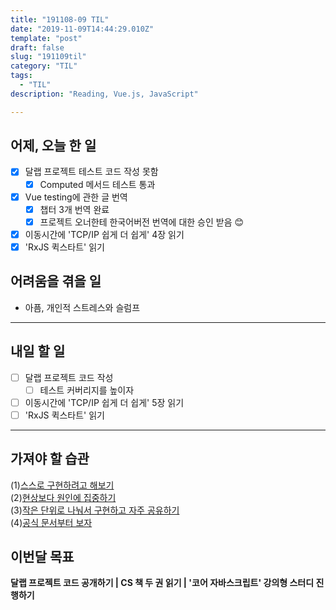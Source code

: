 ```yaml
---
title: "191108-09 TIL"
date: "2019-11-09T14:44:29.010Z"
template: "post"
draft: false
slug: "191109til"
category: "TIL"
tags:
  - "TIL"
description: "Reading, Vue.js, JavaScript"

---
```


## 어제, 오늘 한 일

- [x] 달랩 프로젝트 테스트 코드 작성 못함
    - [x] Computed 메서드 테스트 통과
- [x] Vue testing에 관한 글 번역
    - [x] 챕터 3개 번역 완료
    - [x] 프로젝트 오너한테 한국어버전 번역에 대한 승인 받음 😊
- [x] 이동시간에 'TCP/IP 쉽게 더 쉽게' 4장 읽기
- [x] 'RxJS 퀵스타트' 읽기

## 어려움을 겪을 일

- 아픔, 개인적 스트레스와 슬럼프

---

## 내일 할 일

- [ ] 달랩 프로젝트 코드 작성
  - [ ] 테스트 커버리지를 높이자
- [ ] 이동시간에 'TCP/IP 쉽게 더 쉽게' 5장 읽기
- [ ] 'RxJS 퀵스타트' 읽기

------



## 가져야 할 습관

(1)<u>스스로 구현하려고 해보기</u> <br>(2)<u>현상보다 원인에 집중하기</u> <br>(3)<u>작은 단위로 나눠서 구현하고 자주 공유하기</u><br>(4)<u>공식 문서부터 보자</u>


## 이번달 목표

**달랩 프로젝트 코드 공개하기 | CS 책 두 권 읽기 | '코어 자바스크립트' 강의형 스터디 진행하기**


